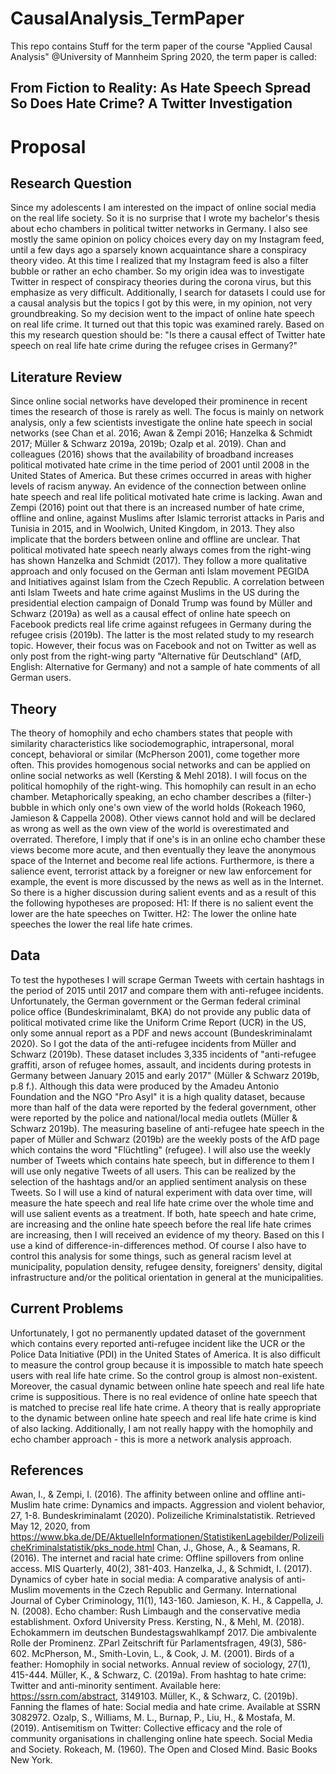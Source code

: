 # CausalAnalysis_TermPaper
This repo contains Stuff for the term paper of the course "Applied Causal Analysis" @University of Mannheim Spring 2020, the term paper is called:


## From Fiction to Reality: As Hate Speech Spread So Does Hate Crime? A Twitter Investigation
# Proposal

## Research Question
Since my adolescents I am interested on the impact of online social media on the real life society. So it is no surprise that I wrote my bachelor's thesis about echo chambers in political twitter networks in Germany. I also see mostly the same opinion on policy choices every day on my Instagram feed, until a few days ago a sparsely known acquaintance share a conspiracy theory video. At this time I realized that my Instagram feed is also a filter bubble or rather an echo chamber. So my origin idea was to investigate Twitter in respect of conspiracy theories during the corona virus, but this emphasize as very difficult. Additionally, I search for datasets  I could use for a causal analysis but the topics I got by this were, in my opinion, not very groundbreaking. So my decision went to the impact of online hate speech on real life crime. It turned out that this topic was examined rarely.  Based on this my research question should be: "Is there a causal effect of Twitter hate speech on real life hate crime during the refugee crises in Germany?"

## Literature Review
Since online social networks have developed their prominence in recent times the research of those is rarely as well. The focus is mainly on network analysis, only a few scientists investigate the online hate speech in social networks (see Chan et al. 2016; Awan & Zempi 2016; Hanzelka & Schmidt 2017; Müller & Schwarz 2019a, 2019b; Ozalp et al. 2019). Chan and colleagues (2016) shows that the availability of broadband increases political motivated hate crime in the time period of 2001 until 2008 in the United States of America. But these crimes occurred in areas with higher levels of racism anyway. An evidence of the connection between online hate speech and real life political motivated hate crime is lacking. Awan and Zempi (2016) point out that there is an increased number of hate crime, offline and online, against Muslims after Islamic terrorist attacks in Paris and Tunisia in 2015, and in Woolwich, United Kingdom, in 2013. They also implicate that the borders between online and offline are unclear. That political motivated hate speech nearly always comes from the right-wing has shown Hanzelka and Schmidt (2017). They follow a more qualitative approach and only focused on the German anti Islam movement PEGIDA and Initiatives against Islam from the Czech Republic. A correlation between anti Islam Tweets and hate crime against Muslims in the US during the presidential election campaign of Donald Trump was found by Müller and Schwarz (2019a) as well as a causal effect of online hate speech on Facebook predicts real life crime against refugees in Germany during the refugee crisis (2019b). The latter is the most related study to my research topic. However, their focus was on Facebook and not on Twitter as well as only post from the right-wing party "Alternative für Deutschland" (AfD, English: Alternative for Germany) and not a sample of hate comments of all German users. 

## Theory
The theory of homophily and echo chambers states that people with similarity characteristics like sociodemographic, intrapersonal, moral concept, behavioral or similar (McPherson 2001), come together more often. This provides homogenous social networks and can be applied on online social networks as well (Kersting & Mehl 2018).  I will focus on the political homophily of the right-wing. This homophily can result in an echo chamber. Metaphorically speaking, an echo chamber describes a (filter-) bubble in which only one's own view of the world holds (Rokeach 1960, Jamieson & Cappella 2008). Other views cannot hold and will be declared as wrong as well as the own view of the world is overestimated and overrated. Therefore, I imply that if one's is in an online echo chamber these views become more acute, and then eventually they leave the anonymous space of the Internet and become real life actions. Furthermore, is there a salience event, terrorist attack by a foreigner or new law enforcement for example, the event is more discussed by the news as well as in the Internet. So there is a higher discussion during salient events and as a result of this the following hypotheses are proposed:
H1: If there is no salient event the lower are the hate speeches on Twitter.
H2: The lower the online hate speeches the lower the real life hate crimes.

## Data
To test the hypotheses I will scrape German Tweets with certain hashtags  in the period of 2015 until 2017 and compare them with anti-refugee incidents. Unfortunately, the German government or the German federal criminal police office (Bundeskriminalamt, BKA) do not provide any public data of political motivated crime like the Uniform Crime Report (UCR) in the US, only some annual report as a PDF and news account (Bundeskriminalamt 2020). So I got the data of the anti-refugee incidents from Müller and Schwarz (2019b). These dataset includes 3,335 incidents of "anti-refugee graffiti, arson of refugee homes, assault, and incidents during protests in Germany between January 2015 and early 2017" (Müller & Schwarz 2019b, p.8 f.).  Although this data were produced by the Amadeu Antonio Foundation and the NGO "Pro Asyl" it is a high quality dataset, because more than half of the data were reported by the federal government, other were reported by the police and national/local media outlets (Müller & Schwarz 2019b). The measuring baseline of anti-refugee hate speech in the paper of Müller and Schwarz (2019b) are the weekly posts of the AfD page which contains the word "Flüchtling" (refugee). I will also use the weekly number of Tweets which contains hate speech, but in difference to them I will use only negative Tweets of all users. This can be realized by the selection of the hashtags and/or an applied sentiment analysis on these Tweets. 
So I will use a kind of natural experiment with data over time, will measure the hate speech and real life hate crime over the whole time and will use salient events as a treatment. If both, hate speech and hate crime, are increasing and the online hate speech before the real life hate crimes are increasing, then I will received an evidence of my theory. Based on this I use a kind of difference-in-differences method.
Of course I also have to control this analysis for some things, such as general racism level at municipality, population density, refugee density, foreigners' density, digital infrastructure and/or the political orientation in general at the municipalities.  

## Current Problems
Unfortunately, I got no permanently updated dataset of the government which contains every reported anti-refugee incident like the UCR or the Police Data Initiative (PDI) in the United States of America. It is also difficult to measure the control group because it is impossible to match hate speech users with real life hate crime. So the control group is almost non-existent. Moreover, the casual dynamic between online hate speech and real life hate crime is suppositious. There is no real evidence of online hate speech that is matched to precise real life hate crime. A theory that is really appropriate to the dynamic between online hate speech and real life hate crime is kind of also lacking. Additionally, I am not really happy with the homophily and echo chamber approach - this is more a network analysis approach. 

## References
Awan, I., & Zempi, I. (2016). The affinity between online and offline anti-Muslim hate crime: Dynamics and impacts. Aggression and violent behavior, 27, 1-8.
Bundeskriminalamt (2020). Polizeiliche Kriminalstatistik. Retrieved May 12, 2020, from https://www.bka.de/DE/AktuelleInformationen/StatistikenLagebilder/PolizeilicheKriminalstatistik/pks_node.html
Chan, J., Ghose, A., & Seamans, R. (2016). The internet and racial hate crime: Offline spillovers from online access. MIS Quarterly, 40(2), 381-403.
Hanzelka, J., & Schmidt, I. (2017). Dynamics of cyber hate in social media: A comparative analysis of anti-Muslim movements in the Czech Republic and Germany. International Journal of Cyber Criminology, 11(1), 143-160.
Jamieson, K. H., & Cappella, J. N. (2008). Echo chamber: Rush Limbaugh and the conservative media establishment. Oxford University Press.
Kersting, N., & Mehl, M. (2018). Echokammern im deutschen Bundestagswahlkampf 2017. Die ambivalente Rolle der Prominenz. ZParl Zeitschrift für Parlamentsfragen, 49(3), 586-602.
McPherson, M., Smith-Lovin, L., & Cook, J. M. (2001). Birds of a feather: Homophily in social networks. Annual review of sociology, 27(1), 415-444.
Müller, K., & Schwarz, C. (2019a). From hashtag to hate crime: Twitter and anti-minority sentiment. Available here: https://ssrn.com/abstract, 3149103.
Müller, K., & Schwarz, C. (2019b). Fanning the flames of hate: Social media and hate crime. Available at SSRN 3082972.
Ozalp, S., Williams, M. L., Burnap, P., Liu, H., & Mostafa, M. (2019). Antisemitism on Twitter: Collective efficacy and the role of community organisations in challenging online hate speech. Social Media and Society.
Rokeach, M. (1960). The Open and Closed Mind. Basic Books New York.

